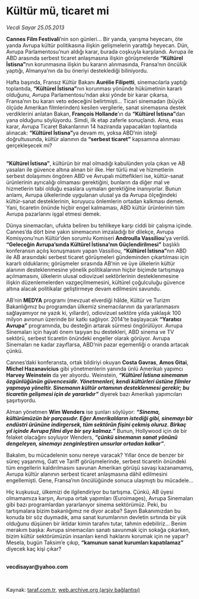 # Kültür mü, ticaret mi

*Vecdi Sayar 25.05.2013*

<div class="yazi"><p><b>Cannes Film Festivali</b>’nin son günleri... Bir yanda, yarışma heyecanı, öte yanda Avrupa kültür politikasına ilişkin gelişmelerin yarattığı heyecan. Dün, Avrupa Parlamentosu’nun aldığı karar, burada coşkuyla karşılandı. Avrupa ile ABD arasında serbest ticaret anlaşmasına ilişkin görüşmelerde <b>“Kültürel İstisna”</b>nın korunmasına ilişkin bu kararın alınmasında, Fransa’nın öncülük yaptığı, Almanya’nın da bu öneriyi desteklediği biliniyordu. </p>
<p>Hafta başında, Fransız Kültür Bakanı <b>Aurélie Filipetti</b>, sinemacılarla yaptığı toplantıda, <b>“Kültürel İstisna”</b>nın korunması yönünde hükümetinin kararlı olduğunu, Avrupa Parlamentosu’ndan aksi yönde bir karar çıkarsa, Fransa’nın bu kararı veto edeceğini belirtmişti... Ticari sinemadan (büyük ölçüde Amerikan filmlerinden) kesilen vergilerle, sanat sinemasına destek verdiklerini anlatan Bakan, <b>François Hollande</b>’ın da <b>“Kültürel İstisna”</b>dan yana olduğunu söylüyordu. Simdi, ilk etap zaferle sonuçlandı. Ama, esas karar, Avrupa Ticaret Bakanlarının 14 haziranda yapacakları toplantıda alınacak: <b>“Kültürel İstisna”</b>ya devam mı, yoksa ABD’nin isteği doğrultusunda, kültür alanının da <b>“serbest ticaret”</b> kapsamına alınması gerçekleşecek mi? </p>
<p><b><br/>“Kültürel İstisna”</b>, kültürün bir mal olmadığı kabulünden yola çıkan ve AB yasaları ile güvence altına alınan bir ilke. Her türlü mal ve hizmetlerin serbest dolaşımını öngören ABD ve Avrupalı müttefikleri ise, kültür-sanat ürünlerinin ayrıcalığı olmaması gerektiğini, bunların da diğer mal ve hizmetlerin tabi olduğu esaslara uymaları gerektiğine inanıyorlar. Bunun anlamı, Avrupa ülkelerinde uygulanan ulusal ya da Avrupa ölçeğindeki kültür-sanat desteklerinin, koruyucu önlemlerin ortadan kalkması demek. Yani, ticaretin önünde hiçbir engel kalmaması, ABD kültür ürünlerinin tüm Avrupa pazarlarını işgal etmesi demek. </p>
<p>Dünya sinemacıları, ufukta beliren bu tehlikeye karşı ciddi bir çalışma içinde. Cannes’da dört bine yakın sinemacının imzaladığı bir dilekçe, Avrupa Komisyonu’nun Kültür’den sorumlu Komiseri <b>Androulla Vassiliou</b>’ya verildi. <b>“Geleceğin Avrupa’sında Kültürel İstisna’nın Güçlendirilmesi”</b> başlıklı konferansın açılış konuşmasını yapan Vassiliou, <b>“Kültürel İstisna”</b>nın ABD ile AB arasındaki serbest ticaret görüşmeleri gündeminden çıkartılması için kararlı olduklarını; görüşmeler sırasında AB’nin ve üye ülkelerin kültür alanının desteklenmesine yönelik politikalarının hiçbir biçimde tartışmaya açılmamasını, ülkelerin ulusal odiovizuel sektörlerinin desteklenmesine ilişkin düzenlemelerden vazgeçilmemesini, kültürel çoğulculuğu güvence altına alacak politikalar geliştirmeye devam edilmesini savundu. </p>
<p>AB’nin <b>MEDYA</b> programı (mevzuat elverdiği hâlde, Kültür ve Turizm Bakanlığımız bu programdan ülkemiz sinemacılarının da yararlanmasını sağlayamıyor ne yazık ki, yıllardır), odiovizuel sektöre yılda yaklaşık 100 milyon avronun üzerinde bir katkı sağlıyor. 2014’te başlayacak <b>“Yaratıcı Avrupa”</b> programında, bu desteğin artarak sürmesi öngörülüyor. Avrupa Sinemaları için hayati önem taşıyan bu destekleri, ABD sinema ve TV sektörü, serbest ticaretin önündeki engeller olarak görüyor. Avrupa Sinemaları ne kadar zayıflarsa, ABD’nin pazar egemenliği o oranda artacak çünkü.</p>
<p>Cannes’daki konferansta, ortak bildiriyi okuyan <b>Costa Gavras</b>, <b>Amos Gitai</b>, <b>Michel Hazanavicius</b> gibi yönetmenlerin yanında ünlü Amerikalı yapımcı <b>Harvey Weinstein</b> da yer alıyordu. Weinstein, <b><i>“Kültürel İstisna sinemanın özgünlüğünün güvencesidir. Yönetmenleri, kendi kültürleri üstüne filmler yapmaya yöneltir. Sinemanın kültür ortamının desteklenmesi gerekir; bu ticaretin gelişmesi için de yararlıdır”</i></b> diyerek bazı Amerikalı yapımcıları şaşırtıyordu. </p>
<p>Alman yönetmen <b>Wim Wenders</b> ise şunları söylüyor: <b><i>“Sinema, kültürümüzün bir parçasıdır. Eğer Amerikalıların istediği gibi, sinemayı bir endüstri ürününe indirgersek, tüm sektörün fişini çekmiş oluruz. Birkaç yıl içinde Avrupa filmi diye bir şey kalmaz.”</i></b> Bunun, Hollywood için de bir felaket olacağını soyluyor Wenders, <b><i>“çünkü sinemanın sanat yönünü dengeleyen, sinemayı zenginleştiren unsurlar ortadan kalkar”</i></b>.</p>
<p>Bakalım, bu mücadelenin sonu nereye varacak? Yıllar önce de benzer bir süreç yaşanmış, Gatt ve Tariff görüşmelerinde, serbest ticaretin önündeki tüm engellerin kaldırılmasını savunan Amerikan görüşü savaşı kazanamamış, Avrupa kültür alanının serbest ticaret anlaşmasına dâhil edilmesini engellemişti. Gene, Fransa’nın öncülüğünde sonuca ulaşmıştı bu mücadele...</p>
<p>Hiç kuşkusuz, ülkemizi de ilgilendiriyor bu tartışma. Çünkü, AB üyesi olmamamıza karşın, Avrupa ortak yapımları (Euroimages), Avrupa Sinemaları gibi bazı programlardan yararlanıyor sinema sektörümüz. Peki, bu tartışmalara bizim bakanlığımız ne diyor acaba? Sayın Bakanımızdan bu konuda bir söz duymadık, ama sanat kurumlarının devletin sırtında bir yük olduğunu düşünen bir iktidar kimin tarafını tutar, tahmin edebiliriz... Benim merakım başka: Avrupa sinemacıları sanatı savunmak için sokağa çıkarken, bizim kültür sektörümüzün insanları kendi haklarını korumak için ne yapar? Mesela, bugün Taksim’e çıkıp, <b>“kamunun sanat kurumları kapatılamaz”</b> diyecek kaç kişi çıkar?</p><b>
<p><br/>vecdisayar@yahoo.com</p>
<p></p></b> 
</div>

Kaynak: [taraf.com.tr](http://www.taraf.com.tr:80/vecdi-sayar/makale-kultur-mu-ticaret-mi.htm), [web.archive.org (arşiv bağlantısı)](http://web.archive.org/web/20130722080441/http://www.taraf.com.tr:80/vecdi-sayar/makale-kultur-mu-ticaret-mi.htm)
